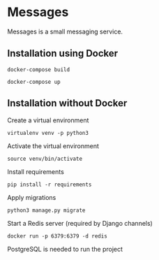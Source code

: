 # Messages

Messages is a small messaging service.

## Installation using Docker

```docker-compose build```

```docker-compose up```

## Installation without Docker

Create a virtual environment

```virtualenv venv -p python3```

Activate the virtual environment

```source venv/bin/activate```

Install requirements

```pip install -r requirements```

Apply migrations

```python3 manage.py migrate```

Start a Redis server (required by Django channels)

```docker run -p 6379:6379 -d redis```

PostgreSQL is needed to run the project
